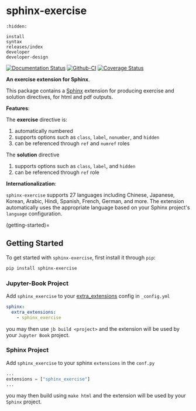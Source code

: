 # sphinx-exercise

```{toctree}
:hidden:

install
syntax
releases/index
developer
developer-design
```


[![Documentation Status][rtd-badge]][rtd-link]
[![Github-CI][github-ci]][github-link]
[![Coverage Status][codecov-badge]][codecov-link]

**An exercise extension for Sphinx**.

This package contains a [Sphinx](http://www.sphinx-doc.org/en/master/) extension
for producing exercise and solution directives, for html and pdf outputs.

**Features**:

The **exercise** directive is:

1. automatically numbered
2. supports options such as `class`, `label`, `nonumber`, and `hidden`
3. can be referenced through `ref` and `numref` roles

The **solution** directive

1. supports options such as `class`, `label`, and `hidden`
2. can be referenced through `ref` role

**Internationalization**:

`sphinx-exercise` supports 27 languages including Chinese, Japanese, Korean, Arabic, Hindi, Spanish, French, German, and more. The extension automatically uses the appropriate language based on your Sphinx project's `language` configuration.

(getting-started)=
## Getting Started

To get started with `sphinx-exercise`, first install it through `pip`:

```bash
pip install sphinx-exercise
```

### Jupyter-Book Project

Add `sphinx_exercise` to your [extra_extensions](https://jupyterbook.org/advanced/sphinx.html#custom-sphinx-extensions) config in `_config.yml`

```yaml
sphinx:
  extra_extensions:
    - sphinx_exercise
```

you may then use `jb build <project>` and the extension will be used by your `Jupyter Book` project.

### Sphinx Project

Add `sphinx_exercise` to your sphinx `extensions` in the `conf.py`

```python
...
extensions = ["sphinx_exercise"]
...
```

you may then build using `make html` and the extension will be used by your `Sphinx` project.



[rtd-badge]: https://readthedocs.org/projects/ebp-sphinx-exercise/badge/?version=latest
[rtd-link]: https://ebp-sphinx-exercise.readthedocs.io/en/latest/?badge=latest
[github-ci]: https://github.com/executablebooks/sphinx-exercise/workflows/continuous-integration/badge.svg?branch=master
[github-link]: https://github.com/executablebooks/sphinx-exercise
[codecov-badge]: https://codecov.io/gh/executablebooks/sphinx-exercise/branch/master/graph/badge.svg
[codecov-link]: https://codecov.io/gh/executablebooks/sphinx-exercise
